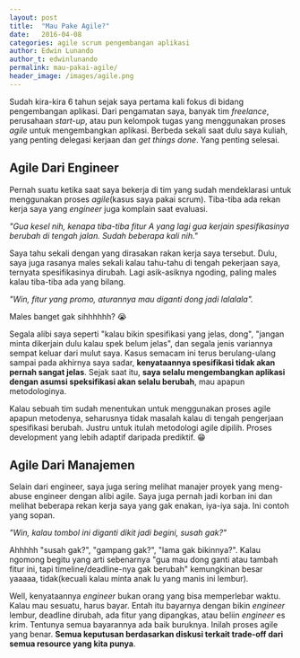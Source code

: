 ```yaml
---
layout: post
title:  "Mau Pake Agile?"
date:   2016-04-08
categories: agile scrum pengembangan aplikasi
author: Edwin Lunando
author_t: edwinlunando
permalink: mau-pakai-agile/
header_image: /images/agile.png
---
```


Sudah kira-kira 6 tahun sejak saya pertama kali fokus di bidang pengembangan aplikasi. Dari pengamatan saya, banyak tim *freelance*, perusahaan *start-up*, atau pun kelompok tugas yang menggunakan proses *agile* untuk mengembangkan aplikasi. Berbeda sekali saat dulu saya kuliah, yang penting delegasi kerjaan dan *get things done*. Yang penting selesai.

## Agile Dari Engineer

Pernah suatu ketika saat saya bekerja di tim yang sudah mendeklarasi untuk menggunakan proses *agile*(kasus saya pakai scrum). Tiba-tiba ada rekan kerja saya yang *engineer* juga komplain saat evaluasi.

*"Gua kesel nih, kenapa tiba-tiba fitur A yang lagi gua kerjain spesifikasinya berubah di tengah jalan. Sudah beberapa kali nih."*

Saya tahu sekali dengan yang dirasakan rakan kerja saya tersebut. Dulu, saya juga rasanya males sekali kalau tahu-tahu di tengah pekerjaan saya, ternyata spesifikasinya dirubah. Lagi asik-asiknya ngoding, paling males kalau tiba-tiba ada yang bilang.

*"Win, fitur yang promo, aturannya mau diganti dong jadi lalalala".*

Males banget gak sihhhhhh? :sob:

Segala alibi saya seperti "kalau bikin spesifikasi yang jelas, dong", "jangan minta dikerjain dulu kalau spek belum jelas", dan segala jenis variannya sempat keluar dari mulut saya. Kasus semacam ini terus berulang-ulang sampai pada akhirnya saya sadar, **kenyataannya spesifikasi tidak akan pernah sangat jelas**. Sejak saat itu, **saya selalu mengembangkan aplikasi dengan asumsi speksifikasi akan selalu berubah**, mau apapun metodologinya.

Kalau sebuah tim sudah menentukan untuk menggunakan proses agile apapun metodenya, seharusnya tidak masalah kalau di tengah pengerjaan spesifikasi berubah. Justru untuk itulah metodologi agile dipilih. Proses development yang lebih adaptif daripada prediktif. :grin:

## Agile Dari Manajemen

Selain dari engineer, saya juga sering melihat manajer proyek yang meng-abuse engineer dengan alibi agile. Saya juga pernah jadi korban ini dan melihat beberapa rekan kerja saya yang gak enakan, iya-iya saja. Ini contoh yang sopan.

*"Win, kalau tombol ini diganti dikit jadi begini, susah gak?"*

Ahhhhh "susah gak?", "gampang gak?", "lama gak bikinnya?". Kalau ngomong begitu yang arti sebenarnya "gua mau dong ganti atau tambah fitur ini, tapi timeline/deadline-nya gak berubah" kemungkinan besar yaaaaa, tidak(kecuali kalau minta anak lu yang manis ini lembur).

Well, kenyataannya *engineer* bukan orang yang bisa memperlebar waktu. Kalau mau sesuatu, harus bayar. Entah itu bayarnya dengan bikin *engineer* lembur, deadline dirubah, ada fitur yang dipangkas, atau beliin *engineer* es krim. Tentunya semua bayarannya ada baik buruknya. Inilah proses agile yang benar. **Semua keputusan berdasarkan diskusi terkait trade-off dari semua resource yang kita punya**.

